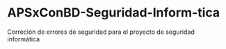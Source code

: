 # APSxConBD-Seguridad-Inform-tica
Correción de errores de seguridad para el proyecto de seguridad informática
